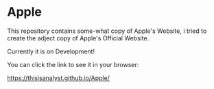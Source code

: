 # Apple

This repository contains some-what copy of Apple's Website, i tried to create the adject copy of Apple's Official Website.

Currently it is on Development!

You can click the link to see it in your browser:

https://thisisanalyst.github.io/Apple/
